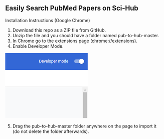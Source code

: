 ## Easily Search PubMed Papers on Sci-Hub

Installation Instructions (Google Chrome)


1. Download this repo as a ZIP file from GitHub.
2. Unzip the file and you should have a folder named pub-to-hub-master.
3. In Chrome go to the extensions page (chrome://extensions).
4. Enable Developer Mode.

  ![Enable Developer Mode](/images/dev_mode_chrome.png)

5. Drag the pub-to-hub-master folder anywhere on the page to import it (do not delete the folder afterwards).
